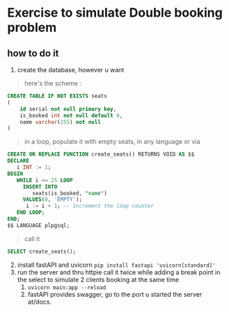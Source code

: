 # Exercise to simulate Double booking problem

## how to do it
1. create the database, however u want
> here's the scheme : 
```sql
CREATE TABLE IF NOT EXISTS seats 
(
    id serial not null primary key,
    is_booked int not null default 0,
    name varchar(255) not null
)
```
> in a loop, populate it with empty seats, in any language or via
```sql
CREATE OR REPLACE FUNCTION create_seats() RETURNS VOID AS $$
DECLARE
   i INT := 1;
BEGIN
   WHILE i <= 25 LOOP
     INSERT INTO
     	seats(is_booked, "name")
     VALUES(0, 'EMPTY');
      i := i + 1; -- Increment the loop counter
   END LOOP;
END;
$$ LANGUAGE plpgsql;
```
> call it
```sql
SELECT create_seats();
```
2. install fastAPI and uvicorn
`pip install fastapi 'uvicorn[standard]'`
3. run the server and thru httpie call it twice while adding a break point in the select to simulate 2 clients booking at the same time
    1. `uvicorn main:app --reload `
    1. fastAPI provides swagger, go to the port u started the server at/docs.